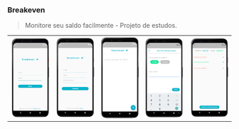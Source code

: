 ### Breakeven
> Monitore seu saldo facilmente - Projeto de estudos.
<table>
  <tr>
    <td>
      <img src="https://github.com/1agracinha/breakeven/blob/main/imagens/5.png" width="140">
    </td>
    <td>
      <img src="https://github.com/1agracinha/breakeven/blob/main/imagens/4.png" width="140">
    </td>
    <td>
      <img src="https://github.com/1agracinha/breakeven/blob/main/imagens/3.png" width="140">
    </td>
    <td>
     <img src="https://github.com/1agracinha/breakeven/blob/main/imagens/2.png" width="140">
    </td>
    <td>
     <img src="https://github.com/1agracinha/breakeven/blob/main/imagens/1.png" width="140">
    </td>
  </tr>
</table>
